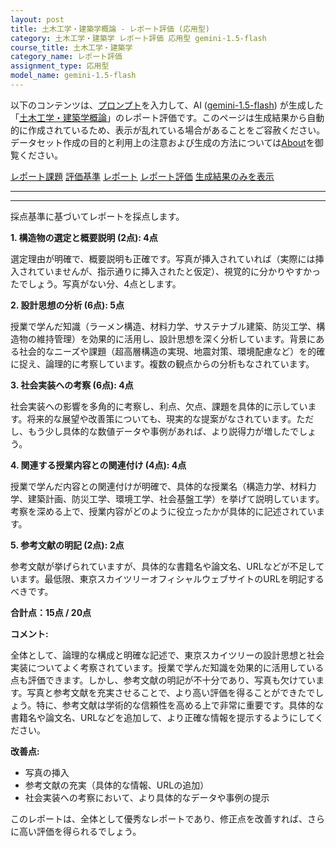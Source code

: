 ```yaml
---
layout: post
title: 土木工学・建築学概論 - レポート評価 (応用型)
category: 土木工学・建築学 レポート評価 応用型 gemini-1.5-flash
course_title: 土木工学・建築学
category_name: レポート評価
assignment_type: 応用型
model_name: gemini-1.5-flash
---
```


以下のコンテンツは、[プロンプト](http://127.0.0.1:8000/generated/土木工学・建築学/gemini-1.5-flash/prompt_レポート評価-応用型.md)を入力して、AI ([gemini-1.5-flash](contents/gemini-1.5-flash)) が生成した「[土木工学・建築学概論](/contents/土木工学・建築学/)」のレポート評価です。このページは生成結果から自動的に作成されているため、表示が乱れている場合があることをご容赦ください。
データセット作成の目的と利用上の注意および生成の方法については[About](/About)を御覧ください。

[レポート課題](../レポート課題-応用型)
[評価基準](../評価基準-応用型)
[レポート](../レポート-応用型)
[レポート評価](../レポート評価-応用型)
[生成結果のみを表示](http://127.0.0.1:8000/generated/土木工学・建築学/gemini-1.5-flash/レポート評価-応用型.md)
  

***
***
  
採点基準に基づいてレポートを採点します。

**1. 構造物の選定と概要説明 (2点): 4点**

選定理由が明確で、概要説明も正確です。写真が挿入されていれば（実際には挿入されていませんが、指示通りに挿入されたと仮定）、視覚的に分かりやすかったでしょう。写真がない分、4点とします。


**2. 設計思想の分析 (6点): 5点**

授業で学んだ知識（ラーメン構造、材料力学、サステナブル建築、防災工学、構造物の維持管理）を効果的に活用し、設計思想を深く分析しています。背景にある社会的なニーズや課題（超高層構造の実現、地震対策、環境配慮など）を的確に捉え、論理的に考察しています。複数の観点からの分析もなされています。


**3. 社会実装への考察 (6点): 4点**

社会実装への影響を多角的に考察し、利点、欠点、課題を具体的に示しています。将来的な展望や改善策についても、現実的な提案がなされています。ただし、もう少し具体的な数値データや事例があれば、より説得力が増したでしょう。


**4. 関連する授業内容との関連付け (4点): 4点**

授業で学んだ内容との関連付けが明確で、具体的な授業名（構造力学、材料力学、建築計画、防災工学、環境工学、社会基盤工学）を挙げて説明しています。考察を深める上で、授業内容がどのように役立ったかが具体的に記述されています。


**5. 参考文献の明記 (2点): 2点**

参考文献が挙げられていますが、具体的な書籍名や論文名、URLなどが不足しています。最低限、東京スカイツリーオフィシャルウェブサイトのURLを明記するべきです。


**合計点：15点 / 20点**

**コメント:**

全体として、論理的な構成と明確な記述で、東京スカイツリーの設計思想と社会実装についてよく考察されています。授業で学んだ知識を効果的に活用している点も評価できます。しかし、参考文献の明記が不十分であり、写真も欠けています。写真と参考文献を充実させることで、より高い評価を得ることができたでしょう。特に、参考文献は学術的な信頼性を高める上で非常に重要です。具体的な書籍名や論文名、URLなどを追加して、より正確な情報を提示するようにしてください。


**改善点:**

* 写真の挿入
* 参考文献の充実（具体的な情報、URLの追加）
* 社会実装への考察において、より具体的なデータや事例の提示


このレポートは、全体として優秀なレポートであり、修正点を改善すれば、さらに高い評価を得られるでしょう。
